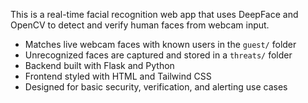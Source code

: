 This is a real-time facial recognition web app that uses DeepFace and OpenCV to detect and verify human faces from webcam input.

- Matches live webcam faces with known users in the `guest/` folder
- Unrecognized faces are captured and stored in a `threats/` folder
- Backend built with Flask and Python
- Frontend styled with HTML and Tailwind CSS
- Designed for basic security, verification, and alerting use cases
